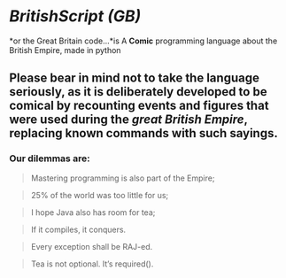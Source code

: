 # *BritishScript (GB)*
*or the Great Britain code...*is A **Comic** programming language about the British Empire, made in python

## Please bear in mind **not to take the language seriously**, as it is deliberately developed to be comical by recounting events and figures that were used during the *great British Empire*, replacing known commands with such sayings.

### Our dilemmas are:
> Mastering programming is also part of the Empire;

> 25% of the world was too little for us;

> I hope Java also has room for tea;

> If it compiles, it conquers.

> Every exception shall be RAJ-ed.

> Tea is not optional. It’s required().
